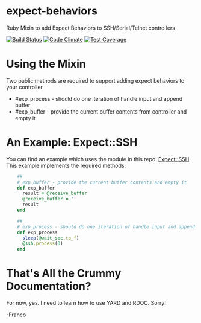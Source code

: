 # expect-behaviors
Ruby Mixin to add Expect Behaviors to SSH/Serial/Telnet controllers

[![Build Status](https://travis-ci.org/francisluong/expect-behaviors.svg?branch=master)](https://travis-ci.org/francisluong/expect-behaviors)
[![Code Climate](https://codeclimate.com/github/francisluong/expect-behaviors/badges/gpa.svg)](https://codeclimate.com/github/francisluong/expect-behaviors)
[![Test Coverage](https://codeclimate.com/github/francisluong/expect-behaviors/badges/coverage.svg)](https://codeclimate.com/github/francisluong/expect-behaviors)

# Using the Mixin

Two public methods are required to support adding expect behaviors to your controller. 
 
-   #exp_process - should do one iteration of handle input and append buffer
-   #exp_buffer - provide the current buffer contents from controller and empty it

# An Example: Expect::SSH

You can find an example which uses the module in this repo: [Expect::SSH](lib/expect/ssh.rb).  This example implements the required methods:

```ruby
    ##
    # exp_buffer - provide the current buffer contents and empty it
    def exp_buffer
      result = @receive_buffer
      @receive_buffer = ''
      result
    end

    ##
    # exp_process - should do one iteration of handle input and append buffer
    def exp_process
      sleep(@wait_sec.to_f)
      @ssh.process(0)
    end
```

# That's All the Crummy Documentation?

For now, yes.  I need to learn how to use YARD and RDOC.  Sorry!

-Franco
